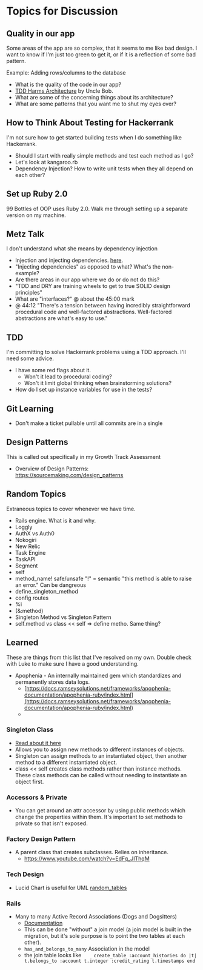 # Topics for Discussion

## Quality in our app
Some areas of the app are so complex, that it seems to me like bad design. 
I want to know if I'm just too green to get it, or if it is a reflection of some bad pattern.

Example: Adding rows/columns to the database
- What is the quality of the code in our app?
- [TDD Harms Architecture](http://blog.cleancoder.com/uncle-bob/2017/03/03/TDD-Harms-Architecture.html) by Uncle Bob.
- What are some of the concerning things about its architecture?
- What are some patterns that you want me to shut my eyes over?


## How to Think About Testing for Hackerrank
I'm not sure how to get started building tests when I do something like Hackerrank.
- Should I start with really simple methods and test each method as I go?
- Let's look at kangaroo.rb
- Dependency Injection? How to write unit tests when they all depend on each other?

## Set up Ruby 2.0
99 Bottles of OOP uses Ruby 2.0. Walk me through setting up a separate version on my machine.

## Metz Talk
I don't understand what she means by dependency injection
- Injection and injecting dependencies. [here](https://youtu.be/v-2yFMzxqwU?list=PLqal2KPbpmUwQurG_ixyT9pAHcesUjvJ5&t=2223).
- "Injecting dependencies" as opposed to what? What's the non-example?
- Are there areas in our app where we do or do not do this?
- "TDD and DRY are training wheels to get to true SOLID design principles"
- What are "interfaces?" @ about the 45:00 mark
- @ 44:12 "There's a tension between having incredibly straightforward procedural code and well-factored abstractions. Well-factored abstractions are what's easy to use."

## TDD
I'm committing to solve Hackerrank problems using a TDD approach. I'll need some advice.
 - I have some red flags about it.
   - Won't it lead to procedural coding?
   - Won't it limit global thinking when brainstorming solutions?
 - How do I set up instance variables for use in the tests?

## Git Learning
 - Don't make a ticket pullable until all commits are in a single 

## Design Patterns
This is called out specifically in my Growth Track Assessment
- Overview of Design Patterns: https://sourcemaking.com/design_patterns

## Random Topics
Extraneous topics to cover whenever we have time.
 - Rails engine. What is it and why.
 - Loggly
 - AuthX vs Auth0
 - Nokogiri
 - New Relic
 - Task Engine
 - TaskAPI
 - Segment
 - self
 - method_name! safe/unsafe "!" = semantic "this method is able to raise an error." Can be dangreous
 - define_singleton_method
 - config routes
 - %i
 - (&:method)
 - Singleton Method vs Singleton Pattern
 - self.method vs class << self => define metho. Same thing?

## Learned
These are things from this list that I've resolved on my own. Double check with Luke to make sure I have a good understanding.
 - Apophenia - An internally maintained gem which standardizes and permanently stores data logs.
   - [https://docs.ramseysolutions.net/frameworks/apophenia-documentation/apophenia-ruby/index.html](https://docs.ramseysolutions.net/frameworks/apophenia-documentation/apophenia-ruby/index.html)
   - 

### Singleton Class
 - [Read about it here](https://medium.com/@leo_hetsch/demystifying-singleton-classes-in-ruby-caf3fa4c9d91)
 - Allows you to assign new methods to different instances of objects.
 - Singleton can assign methods to an instantiated object, then another method to a different instantiated object.
 - class << self creates class methods rather than instance methods. These class methods can be called without needing to instantiate an object first. 

### Accessors & Private
 - You can get around an attr accessor by using public methods which change the properties within them. It's important to set methods to private so that isn't exposed.

### Factory Design Pattern
- A parent class that creates subclasses. Relies on inheritance. 
  - https://www.youtube.com/watch?v=EdFq_JIThqM

### Tech Design
 - Lucid Chart is useful for UML [random_tables](https://lucid.app/lucidchart/c2b3121b-eabf-4e6b-9dce-93f5eb39fef3/edit?viewport_loc=-660%2C-742%2C2424%2C1277%2C0_0&invitationId=inv_76500bd7-e43b-4773-b3c7-d257f3a62b25)

### Rails
 - Many to many Active Record Associations (Dogs and Dogsitters)
   - [Documentation](https://guides.rubyonrails.org/association_basics.html#the-has-and-belongs-to-many-association)
   - This can be done "without" a join model (a join model is built in the migration, but it's sole purpose is to point the two tables at each other).
   - `has_and_belongs_to_many` Association in the model
   - the join table looks like
   `    create_table :account_histories do |t|
     t.belongs_to :account
     t.integer :credit_rating
     t.timestamps
     end`

